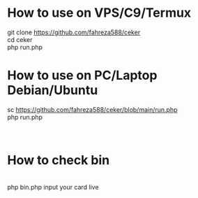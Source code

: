 # How to use on VPS/C9/Termux

git clone https://github.com/fahreza588/ceker <br />
cd ceker<br />
php run.php


# How to use on PC/Laptop Debian/Ubuntu
sc https://github.com/fahreza588/ceker/blob/main/run.php <br />
php run.php <br />
<br />
<br />
# How to check bin
<br />
php bin.php
input your card live
